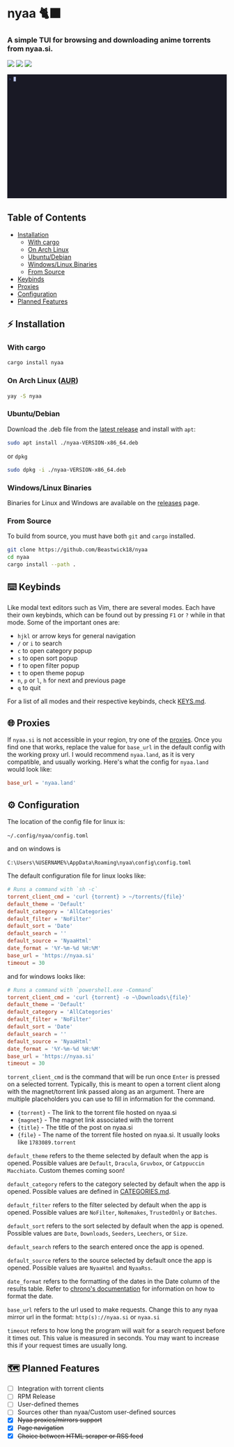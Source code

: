 # nyaa 🐈‍⬛
### A simple TUI for browsing and downloading anime torrents from nyaa.si.
[<img src="https://img.shields.io/github/v/release/Beastwick18/nyaa.svg?color=#2ea043" />](https://github.com/Beastwick18/nyaa/releases/latest)
[<img src="https://img.shields.io/aur/version/nyaa?color=blue" />](https://aur.archlinux.org/packages/nyaa)
[<img src="https://img.shields.io/crates/v/nyaa" />](https://crates.io/crates/nyaa)

<p align="center">
  <img src="assets/tty.gif" width="800" alt="animated" />
</p>

## Table of Contents

- [Installation](#-installation)
  - [With cargo](#with-cargo)
  - [On Arch Linux](#on-arch-linux-aur)
  - [Ubuntu/Debian](#ubuntudebian)
  - [Windows/Linux Binaries](#windowslinux-binaries)
  - [From Source](#from-source)
- [Keybinds](#-keybinds)
- [Proxies](#-proxies)
- [Configuration](#%EF%B8%8F-configuration)
- [Planned Features](#%EF%B8%8F-planned-features)

## ⚡ Installation
### With cargo
```sh
cargo install nyaa
```

### On Arch Linux ([AUR](https://aur.archlinux.org/packages/nyaa))
```sh
yay -S nyaa
```

### Ubuntu/Debian
Download the .deb file from the [latest release](https://github.com/Beastwick18/nyaa/releases/latest) and install with `apt`:
```sh
sudo apt install ./nyaa-VERSION-x86_64.deb
```
or `dpkg`
```sh
sudo dpkg -i ./nyaa-VERSION-x86_64.deb
```

### Windows/Linux Binaries
Binaries for Linux and Windows are available on the [releases](https://github.com/Beastwick18/nyaa/releases/latest) page.

### From Source
To build from source, you must have both `git` and `cargo` installed.
```sh
git clone https://github.com/Beastwick18/nyaa
cd nyaa
cargo install --path .
```

## ⌨️ Keybinds
Like modal text editors such as Vim, there are several modes. Each have their own keybinds, which can be found out by pressing `F1` or `?` while in that mode. Some of the important ones are:
- `hjkl` or arrow keys for general navigation
- `/` or `i` to search
- `c` to open category popup
- `s` to open sort popup
- `f` to open filter popup
- `t` to open theme popup
- `n`, `p` or `l`, `h` for next and previous page
- `q` to quit

For a list of all modes and their respective keybinds, check [KEYS.md](KEYS.md).

## 🌐 Proxies
If `nyaa.si` is not accessible in your region, try one of the [proxies](https://nyaatorrents.info/#proxy). Once you find one that works, replace the value for `base_url` in the default config with the working proxy url. I would recommend `nyaa.land`, as it is very compatible, and usually working. Here's what the config for `nyaa.land` would look like:
```toml
base_url = 'nyaa.land'
```

## ⚙️ Configuration
The location of the config file for linux is:

`~/.config/nyaa/config.toml`

and on windows is

`C:\Users\%USERNAME%\AppData\Roaming\nyaa\config\config.toml`

The default configuration file for linux looks like:
```toml
# Runs a command with `sh -c`
torrent_client_cmd = 'curl {torrent} > ~/torrents/{file}'
default_theme = 'Default'
default_category = 'AllCategories'
default_filter = 'NoFilter'
default_sort = 'Date'
default_search = ''
default_source = 'NyaaHtml'
date_format = '%Y-%m-%d %H:%M'
base_url = 'https://nyaa.si'
timeout = 30
```
and for windows looks like:
```toml
# Runs a command with `powershell.exe -Command`
torrent_client_cmd = 'curl {torrent} -o ~\Downloads\{file}'
default_theme = 'Default'
default_category = 'AllCategories'
default_filter = 'NoFilter'
default_sort = 'Date'
default_search = ''
default_source = 'NyaaHtml'
date_format = '%Y-%m-%d %H:%M'
base_url = 'https://nyaa.si'
timeout = 30
```
`torrent_client_cmd` is the command that will be run once `Enter` is pressed on a selected torrent. Typically, this is meant to open a torrent client along with the magnet/torrent link passed along as an argument. There are multiple placeholders you can use to fill in information for the command.
  - `{torrent}` - The link to the torrent file hosted on nyaa.si
  - `{magnet}` - The magnet link associated with the torrent
  - `{title}` - The title of the post on nyaa.si
  - `{file}` - The name of the torrent file hosted on nyaa.si. It usually looks like `1783089.torrent`

`default_theme` refers to the theme selected by default when the app is opened. Possible values are `Default`, `Dracula`, `Gruvbox`, or `Catppuccin Macchiato`. Custom themes coming soon!

`default_category` refers to the category selected by default when the app is opened. Possible values are defined in [CATEGORIES.md](./CATEGORIES.md).

`default_filter` refers to the filter selected by default when the app is opened. Possible values are `NoFilter`, `NoRemakes`, `TrustedOnly` or `Batches`.

`default_sort` refers to the sort selected by default when the app is opened. Possible values are `Date`, `Downloads`, `Seeders`, `Leechers`, or `Size`.

`default_search` refers to the search entered once the app is opened.

`default_source` refers to the source selected by default once the app is opened. Possible values are `NyaaHtml` and `NyaaRss`.

`date_format` refers to the formatting of the dates in the Date column of the results table. Refer to [chrono's documentation](https://docs.rs/chrono/latest/chrono/format/strftime/index.html) for information on how to format the date.

`base_url` refers to the url used to make requests. Change this to any nyaa mirror url in the format: `http(s)://nyaa.si` or `nyaa.si`

`timeout` refers to how long the program will wait for a search request before it times out. This value is measured in seconds. You may want to increase this if your request times are usually long.

## 🗺️ Planned Features
- [ ] Integration with torrent clients
- [ ] RPM Release
- [ ] User-defined themes
- [ ] Sources other than nyaa/Custom user-defined sources
- [x] ~~Nyaa proxies/mirrors support~~
- [x] ~~Page navigation~~
- [x] ~~Choice between HTML scraper or RSS feed~~
